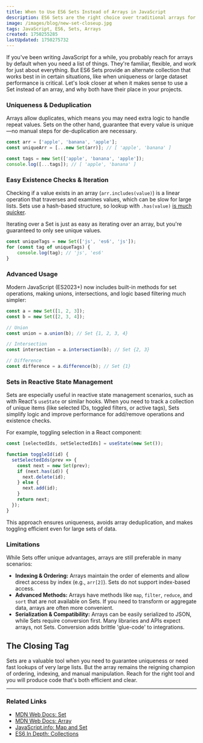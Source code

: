 ```yaml
---
title: When to Use ES6 Sets Instead of Arrays in JavaScript
description: ES6 Sets are the right choice over traditional arrays for unique value storage and fast lookups, and why arrays remain essential for most list operations.
image: /images/blog/new-set-closeup.jpg
tags: JavaScript, ES6, Sets, Arrays
created: 1750255285
lastUpdated: 1750275732
---
```


If you've been writing JavaScript for a while, you probably reach for arrays by default when you need a list of things. They're familiar, flexible, and work for just about everything. But ES6 Sets provide an alternate collection that works best in in certain situations, like when uniqueness or large dataset performance is critical. Let's look closer at when it makes sense to use a Set instead of an array, and why both have their place in your projects.

### Uniqueness & Deduplication

Arrays allow duplicates, which means you may need extra logic to handle repeat values. Sets on the other hand, guarantee that every value is unique—no manual steps for de-duplication are necessary.

```js
const arr = ['apple', 'banana', 'apple'];
const uniqueArr = [...new Set(arr)]; // [ 'apple', 'banana' ]

const tags = new Set(['apple', 'banana', 'apple']);
console.log([...tags]); // [ 'apple', 'banana' ]
```

### Easy Existence Checks & Iteration

Checking if a value exists in an array (`arr.includes(value)`) is a linear operation that traverses and examines values, which can be slow for large lists. Sets use a hash-based structure, so lookup with `.has(value)` [is much quicker](https://github.com/anvaka/set-vs-object). 

Iterating over a Set is just as easy as iterating over an array, but you're guaranteed to only see unique values.

```js
const uniqueTags = new Set(['js', 'es6', 'js']);
for (const tag of uniqueTags) {
	console.log(tag); // 'js', 'es6'
}
```

### Advanced Usage

Modern JavaScript (ES2023+) now includes built-in methods for set operations, making unions, intersections, and logic based filtering much simpler:

```js
const a = new Set([1, 2, 3]);
const b = new Set([2, 3, 4]);

// Union
const union = a.union(b); // Set {1, 2, 3, 4}

// Intersection
const intersection = a.intersection(b); // Set {2, 3}

// Difference
const difference = a.difference(b); // Set {1}
```

### Sets in Reactive State Management

Sets are especially useful in reactive state management scenarios, such as with React's `useState` or similar hooks. When you need to track a collection of unique items (like selected IDs, toggled filters, or active tags), Sets simplify logic and improve performance for add/remove operations and existence checks.

For example, toggling selection in a React component:

```js
const [selectedIds, setSelectedIds] = useState(new Set());

function toggleId(id) {
  setSelectedIds(prev => {
    const next = new Set(prev);
    if (next.has(id)) {
      next.delete(id);
    } else {
      next.add(id);
    }
    return next;
  });
}
```

This approach ensures uniqueness, avoids array deduplication, and makes toggling efficient even for large sets of data.

### Limitations

While Sets offer unique advantages, arrays are still preferable in many scenarios:

- **Indexing & Ordering:** Arrays maintain the order of elements and allow direct access by index (e.g., `arr[2]`). Sets do not support index-based access.
- **Advanced Methods:** Arrays have methods like `map`, `filter`, `reduce`, and `sort` that are not available on Sets. If you need to transform or aggregate data, arrays are often more convenient.
- **Serialization & Compatibility:** Arrays can be easily serialized to JSON, while Sets require conversion first. Many libraries and APIs expect arrays, not Sets. Conversion adds brittle 'glue-code' to integrations.

## The Closing Tag

Sets are a valuable tool when you need to guarantee uniqueness or need fast lookups of very large lists. But the array remains the reigning champion of ordering, indexing, and manual manipulation. Reach for the right tool and you will produce code that's both efficient and clear.

---

### Related Links

- [MDN Web Docs: Set](https://developer.mozilla.org/en-US/docs/Web/JavaScript/Reference/Global_Objects/Set)
- [MDN Web Docs: Array](https://developer.mozilla.org/en-US/docs/Web/JavaScript/Reference/Global_Objects/Array)
- [JavaScript.info: Map and Set](https://javascript.info/map-set)
- [ES6 In Depth: Collections](https://hacks.mozilla.org/2015/06/es6-in-depth-collections/)
